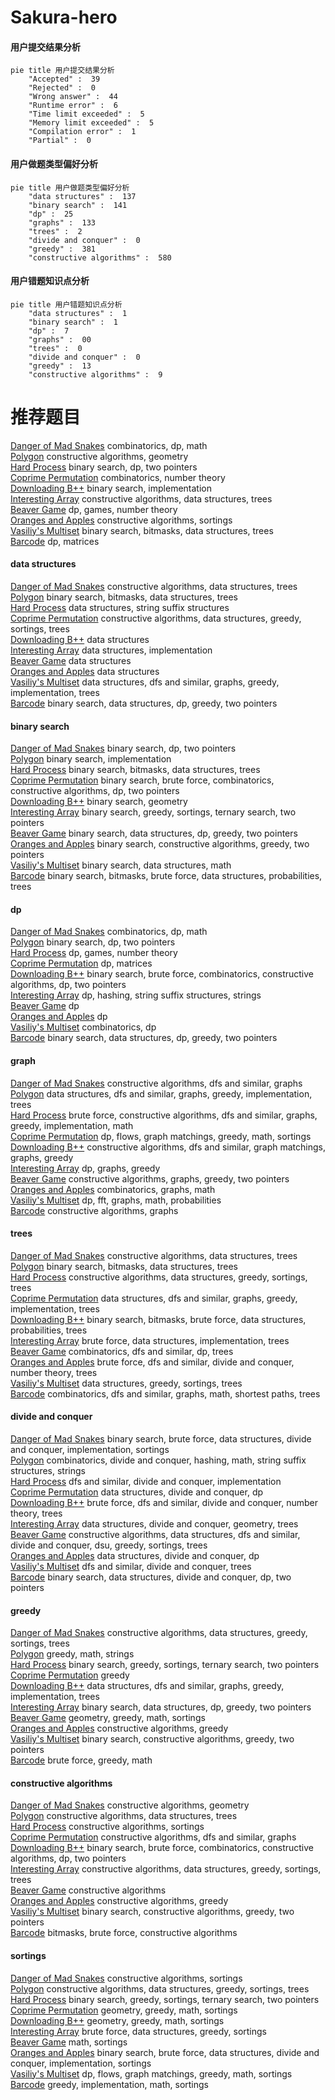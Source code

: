 # Sakura-hero
<!-- tabs:start -->
#### **用户提交结果分析**

```mermaid
pie title 用户提交结果分析
    "Accepted" :  39
    "Rejected" :  0
    "Wrong answer" :  44
    "Runtime error" :  6
    "Time limit exceeded" :  5
    "Memory limit exceeded" :  5
    "Compilation error" :  1
    "Partial" :  0
```
#### **用户做题类型偏好分析**

```mermaid
pie title 用户做题类型偏好分析
    "data structures" :  137
    "binary search" :  141
    "dp" :  25
    "graphs" :  133
    "trees" :  2
    "divide and conquer" :  0
    "greedy" :  381
    "constructive algorithms" :  580
```
#### **用户错题知识点分析**

```mermaid
pie title 用户错题知识点分析
    "data structures" :  1
    "binary search" :  1
    "dp" :  7
    "graphs" :  00
    "trees" :  0
    "divide and conquer" :  0
    "greedy" :  13
    "constructive algorithms" :  9
```
<!-- tabs:end -->
# 推荐题目
[Danger of Mad Snakes](http://codeforces.com/problemset/problem/1425/D)		combinatorics,
                        dp,
                        math		  
[Polygon](http://codeforces.com/problemset/problem/306/D)		constructive algorithms,
                        geometry		  
[Hard Process](http://codeforces.com/problemset/problem/660/C)		binary search,
                        dp,
                        two pointers		  
[Coprime Permutation](http://codeforces.com/problemset/problem/698/F)		combinatorics,
                        number theory		  
[Downloading B++](http://codeforces.com/problemset/problem/883/C)		binary search,
                        implementation		  
[Interesting Array](https://codeforces.com/contest/483/problem/D)		constructive algorithms,
                        data structures,
                        trees		  
[Beaver Game](http://codeforces.com/problemset/problem/78/C)		dp,
                        games,
                        number theory		  
[Oranges and Apples](http://codeforces.com/problemset/problem/23/C)		constructive algorithms,
                        sortings		  
[Vasiliy's Multiset](http://codeforces.com/problemset/problem/706/D)		binary search,
                        bitmasks,
                        data structures,
                        trees		  
[Barcode](http://codeforces.com/problemset/problem/225/C)		dp,
                        matrices		  
<!-- tabs:start -->
#### **data structures**
[Danger of Mad Snakes](https://codeforces.com/contest/483/problem/D)		constructive algorithms,
                        data structures,
                        trees		  
[Polygon](http://codeforces.com/problemset/problem/706/D)		binary search,
                        bitmasks,
                        data structures,
                        trees		  
[Hard Process](http://codeforces.com/problemset/problem/741/E)		data structures,
                        string suffix structures		  
[Coprime Permutation](https://codeforces.com/contest/504/problem/A)		constructive algorithms,
                        data structures,
                        greedy,
                        sortings,
                        trees		  
[Downloading B++](https://codeforces.com/contest/1053/problem/C)		data structures		  
[Interesting Array](http://codeforces.com/problemset/problem/274/E)		data structures,
                        implementation		  
[Beaver Game](http://codeforces.com/problemset/problem/455/D)		data structures		  
[Oranges and Apples](http://codeforces.com/problemset/problem/193/D)		data structures		  
[Vasiliy's Multiset](http://codeforces.com/problemset/problem/1388/D)		data structures,
                        dfs and similar,
                        graphs,
                        greedy,
                        implementation,
                        trees		  
[Barcode](http://codeforces.com/problemset/problem/1492/C)		binary search,
                        data structures,
                        dp,
                        greedy,
                        two pointers		  
#### **binary search**
[Danger of Mad Snakes](http://codeforces.com/problemset/problem/660/C)		binary search,
                        dp,
                        two pointers		  
[Polygon](http://codeforces.com/problemset/problem/883/C)		binary search,
                        implementation		  
[Hard Process](http://codeforces.com/problemset/problem/706/D)		binary search,
                        bitmasks,
                        data structures,
                        trees		  
[Coprime Permutation](http://codeforces.com/problemset/problem/1366/E)		binary search,
                        brute force,
                        combinatorics,
                        constructive algorithms,
                        dp,
                        two pointers		  
[Downloading B++](http://codeforces.com/problemset/problem/1016/E)		binary search,
                        geometry		  
[Interesting Array](http://codeforces.com/problemset/problem/1156/C)		binary search,
                        greedy,
                        sortings,
                        ternary search,
                        two pointers		  
[Beaver Game](http://codeforces.com/problemset/problem/1492/C)		binary search,
                        data structures,
                        dp,
                        greedy,
                        two pointers		  
[Oranges and Apples](http://codeforces.com/problemset/problem/1463/D)		binary search,
                        constructive algorithms,
                        greedy,
                        two pointers		  
[Vasiliy's Multiset](http://codeforces.com/problemset/problem/1490/G)		binary search,
                        data structures,
                        math		  
[Barcode](http://codeforces.com/problemset/problem/1479/D)		binary search,
                        bitmasks,
                        brute force,
                        data structures,
                        probabilities,
                        trees		  
#### **dp**
[Danger of Mad Snakes](http://codeforces.com/problemset/problem/1425/D)		combinatorics,
                        dp,
                        math		  
[Polygon](http://codeforces.com/problemset/problem/660/C)		binary search,
                        dp,
                        two pointers		  
[Hard Process](http://codeforces.com/problemset/problem/78/C)		dp,
                        games,
                        number theory		  
[Coprime Permutation](http://codeforces.com/problemset/problem/225/C)		dp,
                        matrices		  
[Downloading B++](http://codeforces.com/problemset/problem/1366/E)		binary search,
                        brute force,
                        combinatorics,
                        constructive algorithms,
                        dp,
                        two pointers		  
[Interesting Array](http://codeforces.com/problemset/problem/825/F)		dp,
                        hashing,
                        string suffix structures,
                        strings		  
[Beaver Game](https://codeforces.com/contest/1382/problem/D)		dp		  
[Oranges and Apples](http://codeforces.com/problemset/problem/17/C)		dp		  
[Vasiliy's Multiset](http://codeforces.com/problemset/problem/489/F)		combinatorics,
                        dp		  
[Barcode](http://codeforces.com/problemset/problem/1492/C)		binary search,
                        data structures,
                        dp,
                        greedy,
                        two pointers		  
#### **graph**
[Danger of Mad Snakes](http://codeforces.com/problemset/problem/1477/D)		constructive algorithms,
                        dfs and similar,
                        graphs		  
[Polygon](http://codeforces.com/problemset/problem/1388/D)		data structures,
                        dfs and similar,
                        graphs,
                        greedy,
                        implementation,
                        trees		  
[Hard Process](http://codeforces.com/problemset/problem/1487/C)		brute force,
                        constructive algorithms,
                        dfs and similar,
                        graphs,
                        greedy,
                        implementation,
                        math		  
[Coprime Permutation](http://codeforces.com/problemset/problem/1437/C)		dp,
                        flows,
                        graph matchings,
                        greedy,
                        math,
                        sortings		  
[Downloading B++](http://codeforces.com/problemset/problem/1470/D)		constructive algorithms,
                        dfs and similar,
                        graph matchings,
                        graphs,
                        greedy		  
[Interesting Array](http://codeforces.com/problemset/problem/1476/C)		dp,
                        graphs,
                        greedy		  
[Beaver Game](http://codeforces.com/problemset/problem/1304/D)		constructive algorithms,
                        graphs,
                        greedy,
                        two pointers		  
[Oranges and Apples](http://codeforces.com/problemset/problem/1475/C)		combinatorics,
                        graphs,
                        math		  
[Vasiliy's Multiset](http://codeforces.com/problemset/problem/553/E)		dp,
                        fft,
                        graphs,
                        math,
                        probabilities		  
[Barcode](http://codeforces.com/problemset/problem/1495/C)		constructive algorithms,
                        graphs		  
#### **trees**
[Danger of Mad Snakes](https://codeforces.com/contest/483/problem/D)		constructive algorithms,
                        data structures,
                        trees		  
[Polygon](http://codeforces.com/problemset/problem/706/D)		binary search,
                        bitmasks,
                        data structures,
                        trees		  
[Hard Process](https://codeforces.com/contest/504/problem/A)		constructive algorithms,
                        data structures,
                        greedy,
                        sortings,
                        trees		  
[Coprime Permutation](http://codeforces.com/problemset/problem/1388/D)		data structures,
                        dfs and similar,
                        graphs,
                        greedy,
                        implementation,
                        trees		  
[Downloading B++](http://codeforces.com/problemset/problem/1479/D)		binary search,
                        bitmasks,
                        brute force,
                        data structures,
                        probabilities,
                        trees		  
[Interesting Array](http://codeforces.com/problemset/problem/1511/C)		brute force,
                        data structures,
                        implementation,
                        trees		  
[Beaver Game](http://codeforces.com/problemset/problem/1499/F)		combinatorics,
                        dfs and similar,
                        dp,
                        trees		  
[Oranges and Apples](http://codeforces.com/problemset/problem/1491/E)		brute force,
                        dfs and similar,
                        divide and conquer,
                        number theory,
                        trees		  
[Vasiliy's Multiset](http://codeforces.com/problemset/problem/1466/D)		data structures,
                        greedy,
                        sortings,
                        trees		  
[Barcode](http://codeforces.com/problemset/problem/1495/D)		combinatorics,
                        dfs and similar,
                        graphs,
                        math,
                        shortest paths,
                        trees		  
#### **divide and conquer**
[Danger of Mad Snakes](http://codeforces.com/problemset/problem/1461/D)		binary search,
                        brute force,
                        data structures,
                        divide and conquer,
                        implementation,
                        sortings		  
[Polygon](http://codeforces.com/problemset/problem/1466/G)		combinatorics,
                        divide and conquer,
                        hashing,
                        math,
                        string suffix structures,
                        strings		  
[Hard Process](http://codeforces.com/problemset/problem/1490/D)		dfs and similar,
                        divide and conquer,
                        implementation		  
[Coprime Permutation](https://codeforces.com/contest/1483/problem/C)		data structures,
                        divide and conquer,
                        dp		  
[Downloading B++](http://codeforces.com/problemset/problem/1491/E)		brute force,
                        dfs and similar,
                        divide and conquer,
                        number theory,
                        trees		  
[Interesting Array](http://codeforces.com/problemset/problem/1303/G)		data structures,
                        divide and conquer,
                        geometry,
                        trees		  
[Beaver Game](http://codeforces.com/problemset/problem/1494/D)		constructive algorithms,
                        data structures,
                        dfs and similar,
                        divide and conquer,
                        dsu,
                        greedy,
                        sortings,
                        trees		  
[Oranges and Apples](http://codeforces.com/problemset/problem/1482/E)		data structures,
                        divide and conquer,
                        dp		  
[Vasiliy's Multiset](http://codeforces.com/problemset/problem/566/C)		dfs and similar,
                        divide and conquer,
                        trees		  
[Barcode](http://codeforces.com/problemset/problem/1428/F)		binary search,
                        data structures,
                        divide and conquer,
                        dp,
                        two pointers		  
#### **greedy**
[Danger of Mad Snakes](https://codeforces.com/contest/504/problem/A)		constructive algorithms,
                        data structures,
                        greedy,
                        sortings,
                        trees		  
[Polygon](http://codeforces.com/problemset/problem/508/B)		greedy,
                        math,
                        strings		  
[Hard Process](http://codeforces.com/problemset/problem/1156/C)		binary search,
                        greedy,
                        sortings,
                        ternary search,
                        two pointers		  
[Coprime Permutation](http://codeforces.com/problemset/problem/1003/D)		greedy		  
[Downloading B++](http://codeforces.com/problemset/problem/1388/D)		data structures,
                        dfs and similar,
                        graphs,
                        greedy,
                        implementation,
                        trees		  
[Interesting Array](http://codeforces.com/problemset/problem/1492/C)		binary search,
                        data structures,
                        dp,
                        greedy,
                        two pointers		  
[Beaver Game](https://codeforces.com/contest/1496/problem/C)		geometry,
                        greedy,
                        math,
                        sortings		  
[Oranges and Apples](http://codeforces.com/problemset/problem/1493/A)		constructive algorithms,
                        greedy		  
[Vasiliy's Multiset](http://codeforces.com/problemset/problem/1463/D)		binary search,
                        constructive algorithms,
                        greedy,
                        two pointers		  
[Barcode](http://codeforces.com/problemset/problem/1462/C)		brute force,
                        greedy,
                        math		  
#### **constructive algorithms**
[Danger of Mad Snakes](http://codeforces.com/problemset/problem/306/D)		constructive algorithms,
                        geometry		  
[Polygon](https://codeforces.com/contest/483/problem/D)		constructive algorithms,
                        data structures,
                        trees		  
[Hard Process](http://codeforces.com/problemset/problem/23/C)		constructive algorithms,
                        sortings		  
[Coprime Permutation](http://codeforces.com/problemset/problem/1477/D)		constructive algorithms,
                        dfs and similar,
                        graphs		  
[Downloading B++](http://codeforces.com/problemset/problem/1366/E)		binary search,
                        brute force,
                        combinatorics,
                        constructive algorithms,
                        dp,
                        two pointers		  
[Interesting Array](https://codeforces.com/contest/504/problem/A)		constructive algorithms,
                        data structures,
                        greedy,
                        sortings,
                        trees		  
[Beaver Game](https://codeforces.com/contest/1262/problem/C)		constructive algorithms		  
[Oranges and Apples](http://codeforces.com/problemset/problem/1493/A)		constructive algorithms,
                        greedy		  
[Vasiliy's Multiset](http://codeforces.com/problemset/problem/1463/D)		binary search,
                        constructive algorithms,
                        greedy,
                        two pointers		  
[Barcode](https://codeforces.com/contest/1456/problem/B)		bitmasks,
                        brute force,
                        constructive algorithms		  
#### **sortings**
[Danger of Mad Snakes](http://codeforces.com/problemset/problem/23/C)		constructive algorithms,
                        sortings		  
[Polygon](https://codeforces.com/contest/504/problem/A)		constructive algorithms,
                        data structures,
                        greedy,
                        sortings,
                        trees		  
[Hard Process](http://codeforces.com/problemset/problem/1156/C)		binary search,
                        greedy,
                        sortings,
                        ternary search,
                        two pointers		  
[Coprime Permutation](https://codeforces.com/contest/1496/problem/C)		geometry,
                        greedy,
                        math,
                        sortings		  
[Downloading B++](http://codeforces.com/problemset/problem/1495/A)		geometry,
                        greedy,
                        math,
                        sortings		  
[Interesting Array](http://codeforces.com/problemset/problem/1497/A)		brute force,
                        data structures,
                        greedy,
                        sortings		  
[Beaver Game](http://codeforces.com/problemset/problem/1427/A)		math,
                        sortings		  
[Oranges and Apples](http://codeforces.com/problemset/problem/1461/D)		binary search,
                        brute force,
                        data structures,
                        divide and conquer,
                        implementation,
                        sortings		  
[Vasiliy's Multiset](http://codeforces.com/problemset/problem/1437/C)		dp,
                        flows,
                        graph matchings,
                        greedy,
                        math,
                        sortings		  
[Barcode](http://codeforces.com/problemset/problem/1473/A)		greedy,
                        implementation,
                        math,
                        sortings		  
<!-- tabs:end -->

